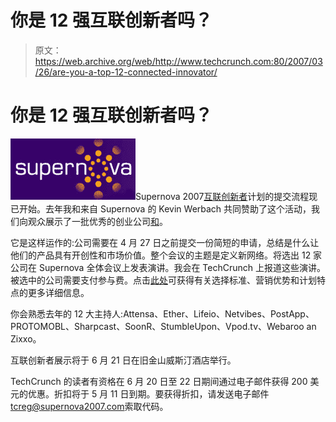 # 你是 12 强互联创新者吗？

> 原文：<https://web.archive.org/web/http://www.techcrunch.com:80/2007/03/26/are-you-a-top-12-connected-innovator/>

# 你是 12 强互联创新者吗？

[![supernovalogo.png](img/d52e27df28af7b12581c3d5a8cfba062.png)](https://web.archive.org/web/20130628170506/http://supernova2007.com/)Supernova 2007[互联创新者](https://web.archive.org/web/20130628170506/http://www.supernova2007.com/go/connected-innovators)计划的提交流程现已开始。去年我和来自 Supernova 的 Kevin Werbach 共同赞助了这个活动，我们向观众展示了一批优秀的创业公司[和](https://web.archive.org/web/20130628170506/http://www.techcrunch.com/2006/07/03/the-supernova-12/)。

它是这样运作的:公司需要在 4 月 27 日之前提交一份简短的申请，总结是什么让他们的产品具有开创性和市场价值。整个会议的主题是定义新网络。将选出 12 家公司在 Supernova 全体会议上发表演讲。我会在 TechCrunch 上报道这些演讲。被选中的公司需要支付参与费。点击[此处](https://web.archive.org/web/20130628170506/http://www.supernova2007.com/go/connected-innovators)可获得有关选择标准、营销优势和计划特点的更多详细信息。

你会熟悉去年的 12 大主持人:Attensa、Ether、Lifeio、Netvibes、PostApp、PROTOMOBL、Sharpcast、SoonR、StumbleUpon、Vpod.tv、Webaroo an Zixxo。

互联创新者展示将于 6 月 21 日在旧金山威斯汀酒店举行。

TechCrunch 的读者有资格在 6 月 20 日至 22 日期间通过电子邮件获得 200 美元的优惠。折扣将于 5 月 11 日到期。要获得折扣，请发送电子邮件[tcreg@supernova2007.com](https://web.archive.org/web/20130628170506/mailto:tcreg@supernova2007.com)索取代码。
